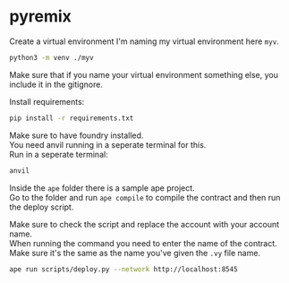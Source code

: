 # pyremix

Create a virtual environment
I'm naming my virtual environment here `myv`.
```bash
python3 -m venv ./myv
```
Make sure that if you name your virtual environment something else, you include it in the gitignore.

Install requirements:
```bash
pip install -r requirements.txt
```
Make sure to have foundry installed.  
You need anvil running in a seperate terminal for this.  
Run in a seperate terminal:
```bash
anvil
```

Inside the `ape` folder there is a sample ape project.  
Go to the folder and run `ape compile` to compile the contract and then run the deploy script.  

Make sure to check the script and replace the account with your account name.  
When running the command you need to enter the name of the contract. Make sure it's the same as the name you've given the `.vy` file name.  
```bash
ape run scripts/deploy.py --network http://localhost:8545
```
